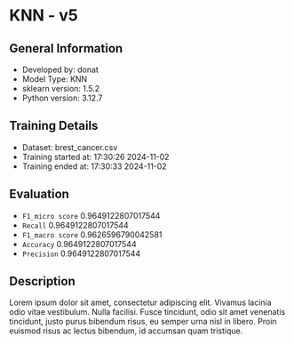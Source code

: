 # KNN - v5
## General Information 
- Developed by: donat
- Model Type: KNN
- sklearn version: 1.5.2
- Python version: 3.12.7
## Training Details

- Dataset: brest_cancer.csv
- Training started at: 17:30:26 2024-11-02
- Training ended at: 17:30:33 2024-11-02
## Evaluation
- `F1_micro score` 0.9649122807017544
- `Recall` 0.9649122807017544
- `F1_macro score` 0.9626596790042581
- `Accuracy` 0.9649122807017544
- `Precision` 0.9649122807017544
## Description
Lorem ipsum dolor sit amet, consectetur adipiscing elit. Vivamus lacinia odio vitae vestibulum. Nulla facilisi. Fusce tincidunt, odio sit amet venenatis tincidunt, justo purus bibendum risus, eu semper urna nisl in libero. Proin euismod risus ac lectus bibendum, id accumsan quam tristique.
